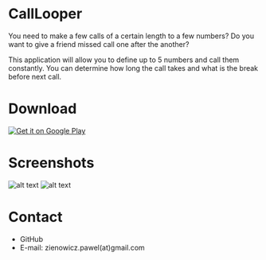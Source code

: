 # CallLooper

You need to make a few calls of a certain length to a few numbers?
Do you want to give a friend missed call one after the another?

This application will allow you to define up to 5 numbers and call them constantly.
You can determine how long the call takes and what is the break before next call.

Download
==========

<a href="https://play.google.com/store/apps/details?id=pl.pzienowicz.calllooper">
  <img alt="Get it on Google Play"
       src="http://www.redjumper.net/bookcreator/assets/graphics/play-store-download.png" />
</a>

Screenshots
==========

![alt text](https://lh3.googleusercontent.com/roZ3QhsEzopHzieDlRioyPA25Vy1NuLdHmrj2pr4i43R66ZWgKjDwA1PMJ9Wn23Q4tw=h310-rw)
![alt text](https://lh3.googleusercontent.com/StpQm4jguLXpW1fysfxGppmv9xlxCudTlXmHtUkMyhtSUuX09cMVOzTpvfcH7SSoObE=h310-rw)

Contact
==========
* GitHub
* E-mail: zienowicz.pawel(at)gmail.com
